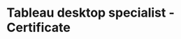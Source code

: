 # Tableau desktop specialist - Certificate

[](https://github.com/rapha-carvalho/tableau_certificates/blob/master/Session_200057_Certificate.pdf)
